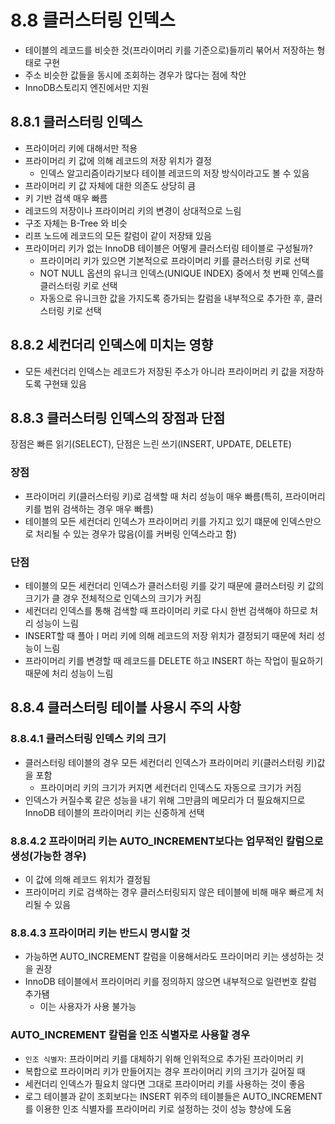 # 8.8 클러스터링 인덱스

- 테이블의 레코드를 비슷한 것(프라이머리 키를 기준으로)들끼리 붂어서 저장하는 형태로 구현
- 주소 비슷한 값들을 동시에 조회하는 경우가 많다는 점에 착안
- InnoDB스토리지 엔진에서만 지원

## 8.8.1 클러스터링 인덱스

- 프라이머리 키에 대해서만 적용
- 프라이머리 키 값에 의해 레코드의 저장 위치가 결정
  - 인덱스 알고리즘이라기보다 테이블 레코드의 저장 방식이라고도 볼 수 있음
- 프라이머리 키 값 자체에 대한 의존도 상당히 큼
- 키 기반 검색 매우 빠름
- 레코드의 저장이나 프라이머리 키의 변경이 상대적으로 느림
- 구조 자체는 B-Tree 와 비슷
- 리프 노드에 레코드의 모든 칼럼이 같이 저장돼 있음
- 프라이머리 키가 없는 InnoDB 테이블은 어떻게 클러스터링 테이블로 구성될까?
  - 프라이머리 키가 있으면 기본적으로 프라이머리 키를 클러스터링 키로 선택
  - NOT NULL 옵션의 유니크 인덱스(UNIQUE INDEX) 중에서 첫 번째 인덱스를 클러스터링 키로 선택
  - 자동으로 유니크한 값을 가지도록 증가되는 칼럼을 내부적으로 추가한 후, 클러스터링 키로 선택

## 8.8.2 세컨더리 인덱스에 미치는 영향

- 모든 세컨더리 인덱스는 레코드가 저장된 주소가 아니라 프라이머리 키 값을 저장하도록 구현돼 있음

## 8.8.3 클러스터링 인덱스의 장점과 단점

장점은 빠른 읽기(SELECT), 단점은 느린 쓰기(INSERT, UPDATE, DELETE)

### 장점

- 프라이머리 키(클러스터링 키)로 검색할 때 처리 성능이 매우 빠름(특히, 프라이머리 키를 범위 검색하는 경우 매우 빠름)
- 테이블의 모든 세컨더리 인덱스가 프라이머리 키를 가지고 있기 떄문에 인덱스만으로 처리될 수 있는 경우가 많음(이를 커버링 인덱스라고 함)

### 단점

- 테이블의 모든 세컨더리 인덱스가 클러스터링 키를 갖기 때문에 클러스터링 키 값의 크기가 클 경우 전체적으로 인덱스의 크기가 커짐
- 세컨더리 인덱스를 통해 검색할 때 프라이머리 키로 다시 한번 검색해야 하므로 처리 성능이 느림
- INSERT할 때 플아ㅣ머리 키에 의해 레코드의 저장 위치가 결정되기 때문에 처리 성능이 느림
- 프라이머리 키를 변경할 때 레코드를 DELETE 하고 INSERT 하는 작업이 필요하기 때문에 처리 성능이 느림

## 8.8.4 클러스터링 테이블 사용시 주의 사항

### 8.8.4.1 클러스터링 인덱스 키의 크기

- 클러스터링 테이블의 경우 모든 세컨더리 인덱스가 프라이머리 키(클러스터링 키)값을 포함
  - 프라이머리 키의 크기가 커지면 세컨더리 인덱스도 자동으로 크기가 커짐
- 인덱스가 커질수록 같은 성능을 내기 위해 그만큼의 메모리가 더 필요해지므로 InnoDB 테이블의 프라이머리 키는 신중하게 선택

### 8.8.4.2 프라이머리 키는 AUTO_INCREMENT보다는 업무적인 칼럼으로 생성(가능한 경우)

- 이 값에 의해 레코드 위치가 결정됨
- 프라이머리 키로 검색하는 경우 클러스터링되지 않은 테이블에 비해 매우 빠르게 처리될 수 있음

### 8.8.4.3 프라이머리 키는 반드시 명시할 것

- 가능하면 AUTO_INCREMENT 칼럼을 이용해서라도 프라이머리 키는 생성하는 것을 권장
- InnoDB 테이블에서 프라이머리 키를 정의하지 않으면 내부적으로 일련번호 칼럼 추가됌
  - 이는 사용자가 사용 불가능

### AUTO_INCREMENT 칼럼을 인조 식별자로 사용할 경우

- `인조 식별자`: 프라이머리 키를 대체하기 위해 인위적으로 추가된 프라이머리 키
- 복합으로 프라이머리 키가 만들어지는 경우 프라이머리 키의 크기가 길어질 때
- 세컨더리 인덱스가 필요치 않다면 그대로 프라이머리 키를 사용하는 것이 좋음
- 로그 테이블과 같이 조회보다는 INSERT 위주의 테이블들은 AUTO_INCREMENT를 이용한 인조 식별자를 프라이머리 키로 설정하는 것이 성능 향상에 도움